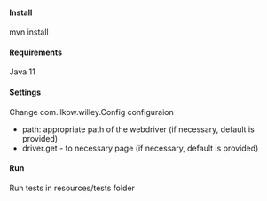 #### Install
mvn install

#### Requirements
Java 11

#### Settings
Change com.ilkow.willey.Config configuraion
- path: appropriate path of the webdriver (if necessary, default is provided)
- driver.get - to necessary page (if necessary, default is provided)

#### Run
Run tests in resources/tests folder